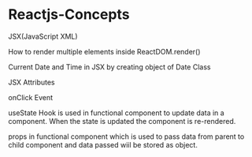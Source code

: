 # Reactjs-Concepts

JSX(JavaScript XML)

How to render multiple elements inside ReactDOM.render()

Current Date and Time in JSX by creating object of Date Class

JSX Attributes

onClick Event

useState Hook is used in functional component to update data in a component. When the state is updated the component is re-rendered.

props in functional component which is used to pass data from parent to child component and data passed wiil be stored as object.
